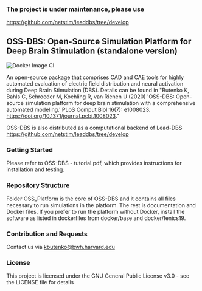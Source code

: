 ### The project is under maintenance, please use
https://github.com/netstim/leaddbs/tree/develop

## OSS-DBS: Open-Source Simulation Platform for Deep Brain Stimulation (standalone version)
![Docker Image CI](https://github.com/SFB-ELAINE/OSS-DBS/workflows/Docker%20Image%20CI/badge.svg)

An open-source package that comprises
CAD and CAE tools for highly automated
evaluation of electric field distribution and neural activation during Deep Brain
Stimulation (DBS). Details can be found in "Butenko K, Bahls C, Schroeder M, Koehling R, van Rienen U (2020) 'OSS-DBS: Open-source simulation platform for deep brain stimulation with a comprehensive automated modeling.' PLoS Comput Biol 16(7): e1008023. https://doi.org/10.1371/journal.pcbi.1008023."

OSS-DBS is also distributed as a computational backend of Lead-DBS https://github.com/netstim/leaddbs/tree/develop

### Getting Started

Please refer to OSS-DBS - tutorial.pdf, which provides instructions for installation and testing.

### Repository Structure

Folder OSS_Platform is the core of OSS-DBS and it contains all files necessary to run simulations in the platform.
The rest is documentation and Docker files. If you prefer to run the platform without Docker, install the software as listed in dockerfiles from docker/base and docker/fenics19.

### Contribution and Requests

Contact us via kbutenko@bwh.harvard.edu

### License
This project is licensed under the GNU General Public License v3.0 - see the LICENSE file for details
